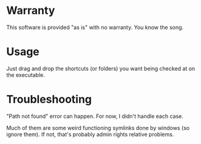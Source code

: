 # Warranty

This software is provided "as is" with no warranty. You know the song.



# Usage

Just drag and drop the shortcuts (or folders) you want being checked at on the executable.



# Troubleshooting

"Path not found" error can happen. For now, I didn't handle each case.

Much of them are some weird functioning symlinks done by windows (so ignore them). If not, that's probably admin rights relative problems.